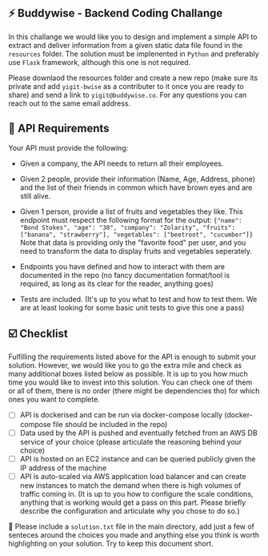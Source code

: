 ## ⚡️ Buddywise - Backend Coding Challange

In this challange we would like you to design and implement a simple API to extract and deliver information from a given static data file found in the `resources` folder. The solution must be implenented in `Python` and preferably use `Flask` framework, although this one is not required.

Please downlaod the resources folder and create a new repo (make sure its private and add `yigit-bwise` as a contributer to it once you are ready to share) and send a link to `yigit@buddywise.co`. For any questions you can reach out to the same email address.


## 🎯 API Requirements
Your API must provide the following:

- Given a company, the API needs to return all their employees. 
- Given 2 people, provide their information (Name, Age, Address, phone) and the list of their friends in common which have brown eyes and are still alive.
- Given 1 person, provide a list of fruits and vegetables they like. This endpoint must respect the following format for the output: `{"name": "Bond Stokes", "age": "30", "company": "Zolarity", "fruits": ["banana", "strawberry"], "vegetables": ["beetroot", "cucumber"]}` Note that data is providing only the "favorite food" per user, and you need to transform the data to display fruits and vegetables seperately.

- Endpoints you have defined and how to interact with them are documented in the repo (no fancy documentation format/tool is required, as long as its clear for the reader, anything goes)
- Tests are included. (It's up to you what to test and how to test them. We are at least looking for some basic unit tests to give this one a pass)

## ☑️ Checklist

Fulfilling the requirements listed above for the API is enough to submit your solution. However, we would like you to go the extra mile and check as many additional boxes listed below as possible. It is up to you how much time you would like to invest into this solution. You can check one of them or all of them, there is no order (there might be dependencies tho) for which ones you want to complete.

- [ ] API is dockerised and can be run via docker-compose locally (docker-compose file should be included in the repo)
- [ ] Data used by the API is pushed and eventually fetched from an AWS DB service of your choice (please articulate the reasoning behind your choice)
- [ ] API is hosted on an EC2 instance and can be queried publicly given the IP address of the machine
- [ ] API is auto-scaled via AWS application load balancer and can create new instances to match the demand when there is high volumes of traffic coming in. (It is up to you how to configure the scale conditions, anything that is working would get a pass on this part. Please briefly describe the configuration and articulate why you chose to do so.)

📝 Please include a `solution.txt` file in the main directory, add just a few of senteces around the choices you made and anything else you think is worth highlighting on your solution. Try to keep this document short.
